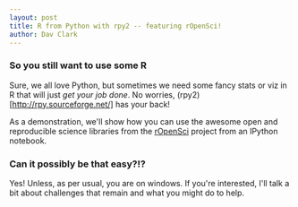 ```yaml
---
layout: post
title: R from Python with rpy2 -- featuring rOpenSci!
author: Dav Clark
---
```

### So you still want to use some R

Sure, we all love Python, but sometimes we need some fancy stats or viz in R
that will just *get your job done*. No worries,
(rpy2)[http://rpy.sourceforge.net/] has your back!

As a demonstration, we'll show how you can use the awesome open and reproducible
science libraries from the [rOpenSci](http://ropensci.org) project from an
IPython notebook.

### Can it possibly be that easy?!?

Yes! Unless, as per usual, you are on windows. If you're interested, I'll talk
a bit about challenges that remain and what you might do to help.
